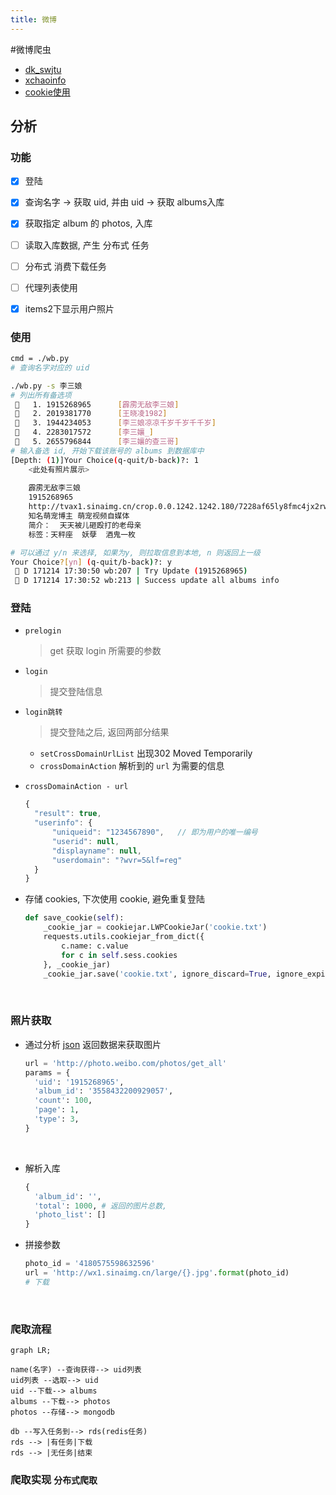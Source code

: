 ```yaml
---
title: 微博
---
```




#微博爬虫

- [dk_swjtu](http://blog.csdn.net/dk_swjtu/article/details/50371738)
- [xchaoinfo](https://github.com/xchaoinfo/fuck-login/blob/master/007%20weibo.com/weibo.com.py)
- [cookie使用](http://blog.csdn.net/zhu_free/article/details/50563756)

## 分析

### 功能

- [x] 登陆


- [x] 查询名字 -> 获取 uid, 并由 uid -> 获取 albums入库
- [x] 获取指定 album 的 photos, 入库
- [ ] 读取入库数据, 产生 分布式 任务
- [ ] 分布式 消费下载任务
- [ ] 代理列表使用
- [x] items2下显示用户照片

### 使用

```sh
cmd = ./wb.py
# 查询名字对应的 uid

./wb.py -s 李三娘
# 列出所有备选项
 🍺   1. 1915268965      [霹雳无敌李三娘]
 🍺   2. 2019381770      [王晓凌1982]
 🍺   3. 1944234053      [李三娘凉凉千岁千岁千千岁]
 🍺   4. 2283017572      [李三孃_]
 🍺   5. 2655796844      [李三孃的查三哥]
# 输入备选 id, 开始下载该账号的 albums 到数据库中
[Depth: (1)]Your Choice(q-quit/b-back)?: 1
	<此处有照片展示>
	
    霹雳无敌李三娘
    1915268965
    http://tvax1.sinaimg.cn/crop.0.0.1242.1242.180/7228af65ly8fmc4jx2rwij20yi0yi419.jpg
    知名萌宠博主 萌宠视频自媒体
    简介：  天天被儿砸殴打的老母亲
    标签：天秤座  妖孽  酒鬼一枚

# 可以通过 y/n 来选择, 如果为y, 则拉取信息到本地, n 则返回上一级
Your Choice?[yn] (q-quit/b-back)?: y
 🍺 D 171214 17:30:50 wb:207 | Try Update (1915268965)
 🍺 D 171214 17:30:52 wb:213 | Success update all albums info

```



### 登陆

- `prelogin`

  > get 获取 login 所需要的参数

- `login`

  > 提交登陆信息

- `login跳转`

  > 提交登陆之后, 返回两部分结果

  - `setCrossDomainUrlList` 出现302 Moved Temporarily
  - `crossDomainAction` 解析到的 `url` 为需要的信息

- `crossDomainAction - url` 

  ```js
  {
  	"result": true,
  	"userinfo": {
  		"uniqueid": "1234567890",	// 即为用户的唯一编号
  		"userid": null,
  		"displayname": null,
  		"userdomain": "?wvr=5&lf=reg"
  	}
  }
  ```

- 存储 cookies, 下次使用 cookie, 避免重复登陆

  ```python
  def save_cookie(self):
      _cookie_jar = cookiejar.LWPCookieJar('cookie.txt')
      requests.utils.cookiejar_from_dict({
          c.name: c.value
          for c in self.sess.cookies
      }, _cookie_jar)
      _cookie_jar.save('cookie.txt', ignore_discard=True, ignore_expires=True)
  ```

  ​

### 照片获取

- 通过分析 [json](http://photo.weibo.com/photos/get_all) 返回数据来获取图片

  ```python
  url = 'http://photo.weibo.com/photos/get_all'
  params = {
    'uid': '1915268965',
    'album_id': '3558432200929057',
    'count': 100,
    'page': 1,
    'type': 3,
  }
  ```

  ​

- 解析入库

  ```python
  {
    'album_id': '',
    'total': 1000, # 返回的图片总数,
    'photo_list': []
  }
  ```

- 拼接参数

  ```python
  photo_id = '4180575598632596'
  url = 'http://wx1.sinaimg.cn/large/{}.jpg'.format(photo_id)
  # 下载
  ```

  ​


### 爬取流程

```mermaid
graph LR;

name(名字) --查询获得--> uid列表
uid列表 --选取--> uid
uid --下载--> albums
albums --下载--> photos
photos --存储--> mongodb

db --写入任务到--> rds(redis任务)
rds --> |有任务|下载
rds --> |无任务|结束
```

### 爬取实现 `分布式爬取`

